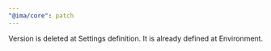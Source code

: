 ```yaml
---
"@ima/core": patch
---
```


Version is deleted at Settings definition. It is already defined at Environment.
